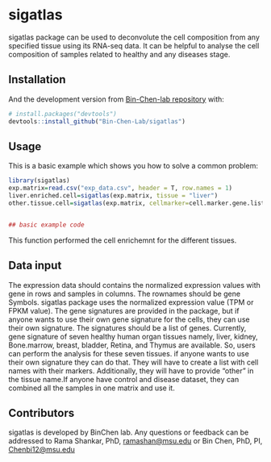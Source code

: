 
<!-- README.md is generated from README.Rmd. Please edit that file -->

# sigatlas

<!-- badges: start -->
<!-- badges: end -->

sigatlas package can be used to deconvolute the cell composition from
any specified tissue using its RNA-seq data. It can be helpful to
analyse the cell composition of samples related to healthy and any
diseases stage.

## Installation

And the development version from [Bin-Chen-lab
repository](https://github.com/Bin-Chen-Lab/sigatlas) with:

``` r
# install.packages("devtools")
devtools::install_github("Bin-Chen-Lab/sigatlas")
```

## Usage

This is a basic example which shows you how to solve a common problem:

``` r
library(sigatlas)
exp.matrix=read.csv("exp_data.csv", header = T, row.names = 1)
liver.enriched.cell=sigatlas(exp.matrix, tissue = "liver")
other.tissue.cell=sigatlas(exp.matrix, cellmarker=cell.marker.gene.list, tissue="other")


## basic example code
```

This function performed the cell enrichemnt for the different tissues.

## Data input

The expression data should contains the normalized expression values
with gene in rows and samples in columns. The rownames should be gene
Symbols. sigatlas package uses the normalized expression value (TPM or
FPKM value). The gene signatures are provided in the package, but if
anyone wants to use their own gene signature for the cells, they can use
their own signature. The signatures should be a list of genes.
Currently, gene signature of seven healthy human organ tissues namely,
liver, kidney, Bone.marrow, breast, bladder, Retina, and Thymus are
available. So, users can perform the analysis for these seven tissues.
if anyone wants to use their own signature they can do that. They will
have to create a list with cell names with their markers. Additionally,
they will have to provide “other” in the tissue name.If anyone have
control and disease dataset, they can combined all the samples in one
matrix and use it.

## Contributors

sigatlas is developed by BinChen lab. Any questions or feedback can be
addressed to Rama Shankar, PhD, <ramashan@msu.edu> or Bin Chen, PhD, PI,
<Chenbi12@msu.edu>
